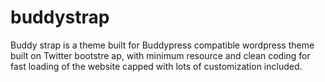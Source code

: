 buddystrap
==========

Buddy strap is a theme built for Buddypress compatible wordpress theme built on Twitter bootstre ap, with minimum resource and clean coding for fast loading of the website capped with lots of customization included. 